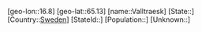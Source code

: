 ﻿---
location: [65.13,16.8]
type: City
tags:
- geo/City


SpocWebEntityId: 35190
isDeleted: false
confidential: public

---
[geo-lon::16.8]
[geo-lat::65.13]
[name::Valltraesk]
[State::]
[Country::[Sweden](geo/Continent/Europe/Sweden.md)]
[StateId::]
[Population::]
[Unknown::]

